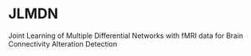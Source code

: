 # JLMDN
Joint Learning of Multiple Differential Networks with fMRI data for Brain Connectivity Alteration Detection
